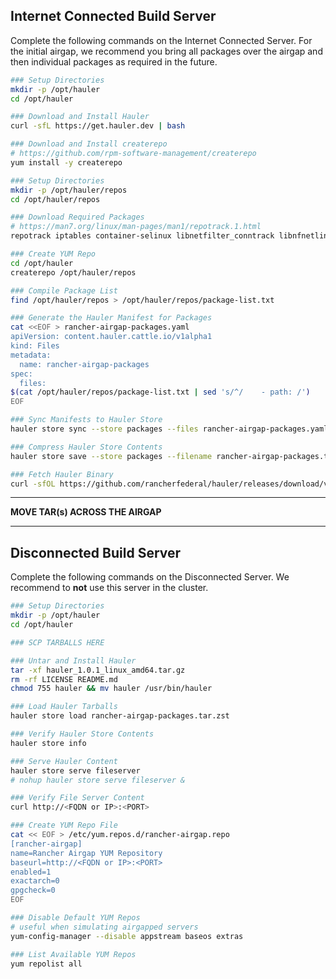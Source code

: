 ## Internet Connected Build Server

Complete the following commands on the Internet Connected Server. For the initial airgap, we recommend you bring all packages over the airgap and then individual packages as required in the future.

```bash
### Setup Directories
mkdir -p /opt/hauler
cd /opt/hauler

### Download and Install Hauler
curl -sfL https://get.hauler.dev | bash

### Download and Install createrepo
# https://github.com/rpm-software-management/createrepo
yum install -y createrepo

### Setup Directories
mkdir -p /opt/hauler/repos
cd /opt/hauler/repos

### Download Required Packages
# https://man7.org/linux/man-pages/man1/repotrack.1.html
repotrack iptables container-selinux libnetfilter_conntrack libnfnetlink libnftnl policycoreutils-python-utils cryptsetup nfs-utils iscsi-initiator-utils git zip zstd tree jq createrepo

### Create YUM Repo
cd /opt/hauler
createrepo /opt/hauler/repos

### Compile Package List
find /opt/hauler/repos > /opt/hauler/repos/package-list.txt

### Generate the Hauler Manifest for Packages
cat <<EOF > rancher-airgap-packages.yaml
apiVersion: content.hauler.cattle.io/v1alpha1
kind: Files
metadata:
  name: rancher-airgap-packages
spec:
  files:
$(cat /opt/hauler/repos/package-list.txt | sed 's/^/    - path: /')
EOF

### Sync Manifests to Hauler Store
hauler store sync --store packages --files rancher-airgap-packages.yaml

### Compress Hauler Store Contents
hauler store save --store packages --filename rancher-airgap-packages.tar.zst

### Fetch Hauler Binary
curl -sfOL https://github.com/rancherfederal/hauler/releases/download/v1.0.1/hauler_1.0.1_linux_amd64.tar.gz
```

---

**MOVE TAR(s) ACROSS THE AIRGAP**

---

## Disconnected Build Server

Complete the following commands on the Disconnected Server. We recommend to **not** use this server in the cluster.

```bash
### Setup Directories
mkdir -p /opt/hauler
cd /opt/hauler

### SCP TARBALLS HERE

### Untar and Install Hauler
tar -xf hauler_1.0.1_linux_amd64.tar.gz
rm -rf LICENSE README.md
chmod 755 hauler && mv hauler /usr/bin/hauler

### Load Hauler Tarballs
hauler store load rancher-airgap-packages.tar.zst

### Verify Hauler Store Contents
hauler store info

### Serve Hauler Content
hauler store serve fileserver
# nohup hauler store serve fileserver &

### Verify File Server Content
curl http://<FQDN or IP>:<PORT>

### Create YUM Repo File
cat << EOF > /etc/yum.repos.d/rancher-airgap.repo
[rancher-airgap]
name=Rancher Airgap YUM Repository
baseurl=http://<FQDN or IP>:<PORT>
enabled=1
exactarch=0
gpgcheck=0
EOF

### Disable Default YUM Repos
# useful when simulating airgapped servers
yum-config-manager --disable appstream baseos extras

### List Available YUM Repos
yum repolist all
```